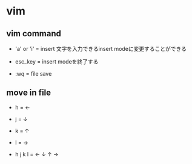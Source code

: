 # vim

## vim command
- 'a' or 'i' = insert 文字を入力できるinsert modeに変更することができる

- esc_key    = insert modeを終了する

- :wq        = file save

## move in file
- h = ←

- j = ↓

- k = ↑

- l = →

- h j k l = ← ↓ ↑ → 
